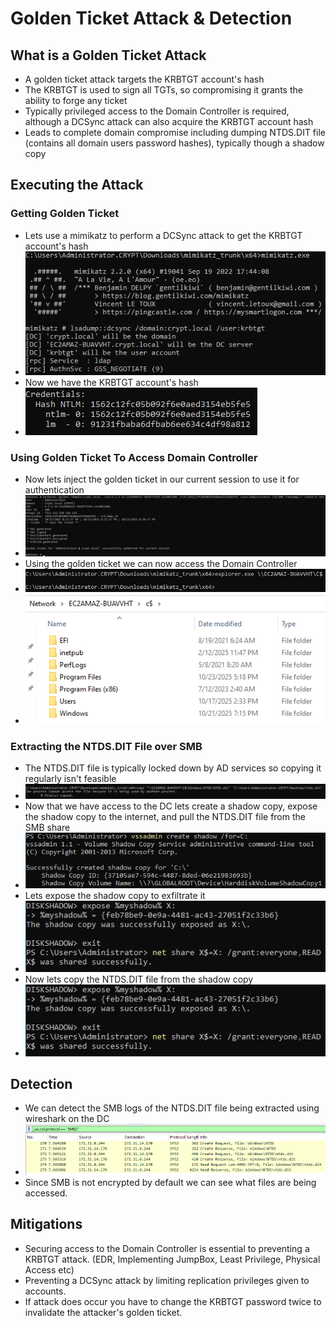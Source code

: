 # Golden Ticket Attack & Detection

## What is a Golden Ticket Attack
- A golden ticket attack targets the KRBTGT account's hash
- The KRBTGT is used to sign all TGTs, so compromising it grants the ability to forge any ticket
- Typically privileged access to the Domain Controller is required, although a DCSync attack can also acquire the KRBTGT account hash
- Leads to complete domain compromise including dumping NTDS.DIT file (contains all domain users password hashes), typically though a shadow copy

## Executing the Attack 
### Getting Golden Ticket
- Lets use a mimikatz to perform a DCSync attack to get the KRBTGT account's hash
- ![dcynsc](https://github.com/AlexMc889/Portfolio/blob/main/Active%20Directory%20Attack%20%26%20Defense/Images/golden%20ticket/dcsnc%20krbgt.png)
- Now we have the KRBTGT account's hash
- ![hash](https://github.com/AlexMc889/Portfolio/blob/main/Active%20Directory%20Attack%20%26%20Defense/Images/golden%20ticket/golden%20ticket%20hash.png)

### Using Golden Ticket To Access Domain Controller
- Now lets inject the golden ticket in our current session to use it for authentication
- ![use ticket](https://github.com/AlexMc889/Portfolio/blob/main/Active%20Directory%20Attack%20%26%20Defense/Images/golden%20ticket/golden%20ticket.png)
- Using the golden ticket we can now access the Domain Controller
- ![access DC](https://github.com/AlexMc889/Portfolio/blob/main/Active%20Directory%20Attack%20%26%20Defense/Images/golden%20ticket/Access%20files.png)
- ![DC accessed](https://github.com/AlexMc889/Portfolio/blob/main/Active%20Directory%20Attack%20%26%20Defense/Images/golden%20ticket/access%20to%20domain%20controller.png)

### Extracting the NTDS.DIT File over SMB
- The NTDS.DIT file is typically locked down by AD services so copying it regularly isn't feasible
- ![failed access ntds.dit](https://github.com/AlexMc889/Portfolio/blob/main/Active%20Directory%20Attack%20%26%20Defense/Images/golden%20ticket/cant%20copy%20because%20ntds.dit%20in%20use.png)
- Now that we have access to the DC lets create a shadow copy, expose the shadow copy to the internet, and pull the NTDS.DIT file from the SMB share
- ![Create shadow](https://github.com/AlexMc889/Portfolio/blob/main/Active%20Directory%20Attack%20%26%20Defense/Images/golden%20ticket/create%20shadow.png)
- Lets expose the shadow copy to exfiltrate it
- ![expose](https://github.com/AlexMc889/Portfolio/blob/main/Active%20Directory%20Attack%20%26%20Defense/Images/golden%20ticket/expose%20shadow.png)
- Now lets copy the NTDS.DIT file from the shadow copy
- ![copy](https://github.com/AlexMc889/Portfolio/blob/main/Active%20Directory%20Attack%20%26%20Defense/Images/golden%20ticket/expose%20shadow.png)

## Detection
- We can detect the SMB logs of the NTDS.DIT file being extracted using wireshark on the DC
- ![smb access](https://github.com/AlexMc889/Portfolio/blob/main/Active%20Directory%20Attack%20%26%20Defense/Images/golden%20ticket/smb%20logs%20ntds%20dit%20transfer.png)
- Since SMB is not encrypted by default we can see what files are being accessed.

## Mitigations
- Securing access to the Domain Controller is essential to preventing a KRBTGT attack. (EDR, Implementing JumpBox, Least Privilege, Physical Access etc)
- Preventing a DCSync attack by limiting replication privileges given to accounts.
- If attack does occur you have to change the KRBTGT password twice to invalidate the attacker's golden ticket.
  
